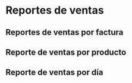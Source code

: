 # Reportes de ventas

## Reportes de ventas por factura

## Reporte de ventas por producto

## Reporte de ventas por día
